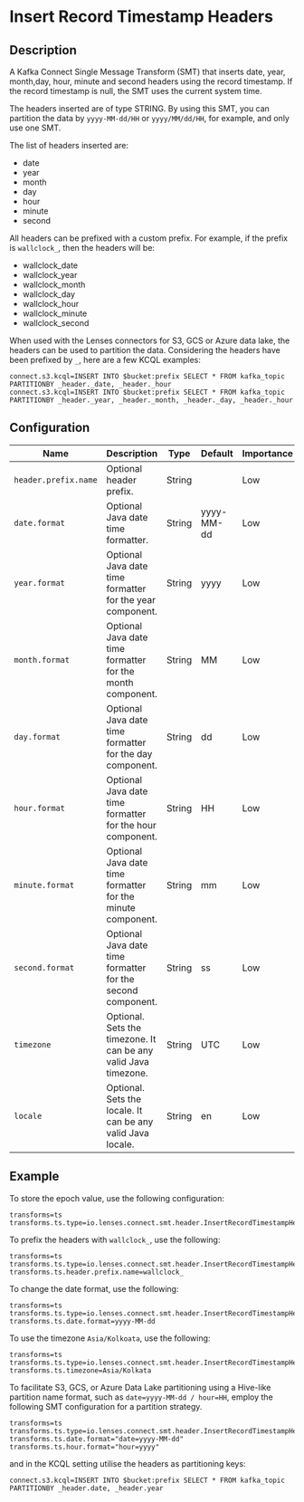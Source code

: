 # Insert Record Timestamp Headers

## Description

A Kafka Connect Single Message Transform (SMT) that inserts date, year, month,day, hour, minute and second headers using
the record timestamp. If the record timestamp is null, the SMT uses the current system time.

The headers inserted are of type STRING. By using this SMT, you can partition the data by `yyyy-MM-dd/HH`
or `yyyy/MM/dd/HH`, for example, and only use one SMT.

The list of headers inserted are:

* date
* year
* month
* day
* hour
* minute
* second

All headers can be prefixed with a custom prefix. For example, if the prefix is `wallclock_`, then the headers will be:

* wallclock_date
* wallclock_year
* wallclock_month
* wallclock_day
* wallclock_hour
* wallclock_minute
* wallclock_second

When used with the Lenses connectors for S3, GCS or Azure data lake, the headers can be used to partition the data.
Considering the headers have been prefixed by `_`, here are a few KCQL examples:

```
connect.s3.kcql=INSERT INTO $bucket:prefix SELECT * FROM kafka_topic PARTITIONBY _header._date, _header._hour
connect.s3.kcql=INSERT INTO $bucket:prefix SELECT * FROM kafka_topic PARTITIONBY _header._year, _header._month, _header._day, _header._hour
```

## Configuration

| Name                 | Description                                                     | Type   | Default    | Importance |
|----------------------|-----------------------------------------------------------------|--------|------------|------------|
| `header.prefix.name` | Optional header prefix.                                         | String |            | Low        |
| `date.format`        | Optional Java date time formatter.                              | String | yyyy-MM-dd | Low        |
| `year.format`        | Optional Java date time formatter for the year component.       | String | yyyy       | Low        |
| `month.format`       | Optional Java date time formatter for the month component.      | String | MM         | Low        |
| `day.format`         | Optional Java date time formatter for the day component.        | String | dd         | Low        |
| `hour.format`        | Optional Java date time formatter for the hour component.       | String | HH         | Low        |
| `minute.format`      | Optional Java date time formatter for the minute component.     | String | mm         | Low        |
| `second.format`      | Optional Java date time formatter for the second component.     | String | ss         | Low        |
| `timezone`           | Optional. Sets the timezone. It can be any valid Java timezone. | String | UTC        | Low        |
| `locale`             | Optional. Sets the locale. It can be any valid Java locale.     | String | en         | Low        |

## Example

To store the epoch value, use the following configuration:

```properties
transforms=ts
transforms.ts.type=io.lenses.connect.smt.header.InsertRecordTimestampHeaders
```

To prefix the headers with `wallclock_`, use the following:

```properties
transforms=ts
transforms.ts.type=io.lenses.connect.smt.header.InsertRecordTimestampHeaders
transforms.ts.header.prefix.name=wallclock_
```

To change the date format, use the following:

```properties
transforms=ts
transforms.ts.type=io.lenses.connect.smt.header.InsertRecordTimestampHeaders
transforms.ts.date.format=yyyy-MM-dd
```

To use the timezone `Asia/Kolkoata`, use the following:

```properties
transforms=ts
transforms.ts.type=io.lenses.connect.smt.header.InsertRecordTimestampHeaders
transforms.ts.timezone=Asia/Kolkata
```

To facilitate S3, GCS, or Azure Data Lake partitioning using a Hive-like partition name format, such
as `date=yyyy-MM-dd / hour=HH`, employ the following SMT configuration for a partition strategy.

```properties
transforms=ts
transforms.ts.type=io.lenses.connect.smt.header.InsertRecordTimestampHeaders
transforms.ts.date.format="date=yyyy-MM-dd"
transforms.ts.hour.format="hour=yyyy"
```

and in the KCQL setting utilise the headers as partitioning keys:

```properties
connect.s3.kcql=INSERT INTO $bucket:prefix SELECT * FROM kafka_topic PARTITIONBY _header.date, _header.year
```
